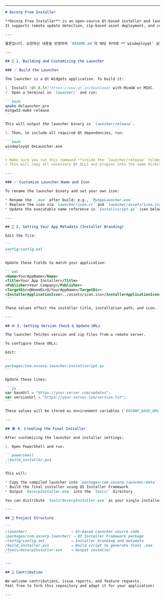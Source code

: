 
---

````markdown
# Oxcorp Free Installer

**Oxcorp Free Installer** is an open-source Qt-based installer and launcher system designed for Windows applications.  
It supports remote update detection, zip-based asset deployment, and custom GUI branding.

---

물론입니다. 요청하신 내용을 반영하여 `README.md`의 해당 위치에 **`windeployqt` 실행 단계**를 정확히 이어서 기술한 버전입니다:

---

## 🔧 1. Building and Customizing the Launcher

### ✅ Build the Launcher

The launcher is a Qt Widgets application. To build it:

1. Install [Qt 6.5+](https://www.qt.io/download) with MinGW or MSVC.
2. Open a terminal in `launcher/` and run:

```bash
qmake Oxlauncher.pro
mingw32-make release
```

This will output the launcher binary in `launcher/release`.

3. Then, to include all required Qt dependencies, run:

```bash
windeployqt OxLauncher.exe
```

> Make sure you run this command **inside the `launcher/release` folder**.
> This will copy all necessary Qt DLLs and plugins into the same directory, completing the launcher build.

---

### ✅ Customize Launcher Name and Icon

To rename the launcher binary and set your own icon:

* Rename the `.exe` after build: e.g., `MyAppLauncher.exe`
* Replace the icon via `launcher/icon.rc` and `launcher/assets/icon.ico`
* Update the executable name reference in `installscript.qs` (see below)

---

## 🧾 2. Setting Your App Metadata (Installer Branding)

Edit the file:

```
config/config.xml
```

Update these fields to match your application:

```xml
<Name>YourAppName</Name>
<Title>Your App Installer</Title>
<Publisher>Your Company</Publisher>
<TargetDir>@HomeDir@/YourAppName</TargetDir>
<InstallerApplicationIcon>../assets/icon.ico</InstallerApplicationIcon>
```

These values affect the installer title, installation path, and icon.

---

## 🌐 3. Setting Version Check & Update URLs

The launcher fetches version and zip files from a remote server.

To configure these URLs:

Edit:

```
packages/com.oxcorp.launcher/installscript.qs
```

Update these lines:

```js
var baseUrl = "https://your-server.com/updates";
var versionUrl = "https://your-server.com/version.txt";
```

These values will be stored as environment variables (`OXCORP_BASE_URL`, etc.) and read by the launcher.

---

## 🛠️ 4. Creating the Final Installer

After customizing the launcher and installer settings:

1. Open PowerShell and run:

```powershell
.\build_installer.ps1
```

This will:

* Copy the compiled launcher into `packages/com.oxcorp.launcher/data`
* Build the final installer using Qt Installer Framework
* Output `OxcorpInstaller.exe` into the `tools/` directory

You can distribute `tools/OxcorpInstaller.exe` as your single installer.

---

## 📂 Project Structure

```
/launcher/                    → Qt-based Launcher source code
/packages/com.oxcorp.launcher/ → Qt Installer Framework package
/config/config.xml            → Installer branding and metadata
/build_installer.ps1          → Build script to generate final .exe
/tools/OxcorpInstaller.exe    → Output installer
```

---

## 🤝 Contribution

We welcome contributions, issue reports, and feature requests.
Feel free to fork this repository and adapt it for your application!

---
